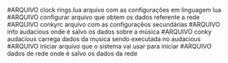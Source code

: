#ARQUIVO clock rings.lua
	arquivo com as configurações em linguagem lua
#ARQUIVO configurar
	arquivo que obtem os dados referente a rede
#ARQUIVO conkyrc
	arquivo com as configuraçẽos secundárias 
#ARQUIVO info audacious
	onde é salvo os dados sobre a música
#ARQUIVO conky audacious
	carrega dados da musica sendo executada no audacious
#ARQUIVO iniciar
	arquivo que o sistema vai usar para iniciar
#ARQUIVO dados de rede
	onde é salvo os dados da rede
